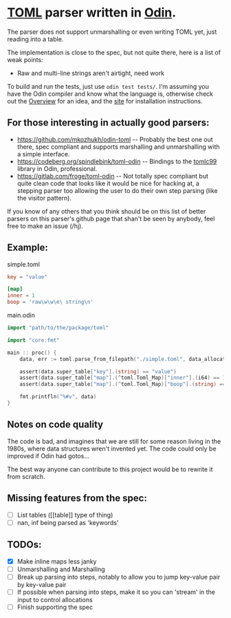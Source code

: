 # [TOML](https://toml.io/en/) parser written in [Odin](https://odin-lang.org).

The parser does not support unmarshalling or even writing TOML yet, just reading into a table.

The implementation is close to the spec, but not quite there, here is a list of weak points:
- Raw and multi-line strings aren't airtight, need work

To build and run the tests, just use `odin test tests/`. I'm assuming you have the Odin compiler and know what the language is, otherwise check out the [Overview](https://odin-lang.org/docs/overview/) for an idea, and the [site](https://odin-lang.org) for installation instructions. 

## For those interesting in actually good parsers:

- https://github.com/mkozhukh/odin-toml -- Probably the best one out there, spec compliant and supports marshalling and unmarshalling with a simple interface.
- https://codeberg.org/spindlebink/toml-odin -- Bindings to the [tomlc99](https://github.com/cktan/tomlc99) library in Odin, professional.
- https://gitlab.com/froge/toml-odin -- Not totally spec compliant but quite clean code that looks like it would be nice for hacking at, a stepping parser too allowing the user to do their own step parsing (like the visitor pattern).

If you know of any others that you think should be on this list of better parsers on this parser's github page that shan't be seen by anybody, feel free to make an issue (/hj).

## Example:

simple.toml
```toml
key = "value"

[map]
inner = 1
boop = 'raw\w\w\e\ string\n'
```

main.odin
```go
import "path/to/the/package/toml"

import "core:fmt"

main :: proc() {
	data, err := toml.parse_from_filepath("./simple.toml", data_allocator = allocator)

	assert(data.super_table["key"].(string) == "value")
	assert(data.super_table["map"].(^toml.Toml_Map)["inner"].(i64) == 1)
	assert(data.super_table["map"].(^toml.Toml_Map)["boop"].(string) == "raw\\w\\w\\e\\ string\\n")

	fmt.printfln("%#v", data)
}
```

## Notes on code quality

The code is bad, and imagines that we are still for some reason living in the 1980s, where data structures wren't invented yet. The code could only be improved if Odin had gotos...

The best way anyone can contribute to this project would be to rewrite it from scratch.

## Missing features from the spec:

- [ ] List tables (\[\[table\]\] type of thing)
- [ ] nan, inf being parsed as 'keywords'

## TODOs:

- [X] Make inline maps less janky
- [ ] Unmarshalling and Marshalling
- [ ] Break up parsing into steps, notably to allow you to jump key-value pair by key-value pair
- [ ] If possible when parsing into steps, make it so you can 'stream' in the input to control allocations
- [ ] Finish supporting the spec